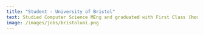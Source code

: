 ```yaml
---
title: "Student - University of Bristol"
text: Studied Computer Science MEng and graduated with First Class (honours)
image: /images/jobs/bristoluni.png
---
```

